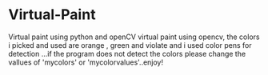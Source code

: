 # Virtual-Paint
Virtual paint using python and openCV
virtual paint using opencv, the colors i picked and used are orange , green and violate and i used color pens for detection ...if the program does not detect the colors please change the vallues of 'mycolors' or 'mycolorvalues'..enjoy!
